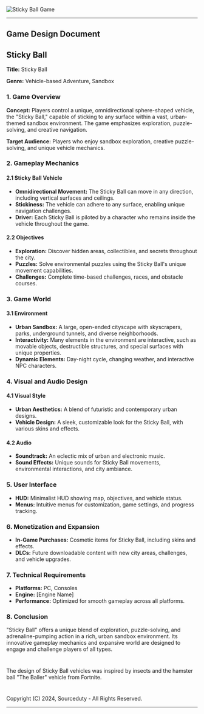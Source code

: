 ![Sticky Ball Game](https://github.com/sourceduty/Sticky_Ball/assets/123030236/db0ff41b-7453-4d59-a72c-e0c6cb3b544b)

***
## Game Design Document 
## Sticky Ball

**Title:** Sticky Ball

**Genre:** Vehicle-based Adventure, Sandbox

### 1. Game Overview
**Concept:** Players control a unique, omnidirectional sphere-shaped vehicle, the "Sticky Ball," capable of sticking to any surface within a vast, urban-themed sandbox environment. The game emphasizes exploration, puzzle-solving, and creative navigation.

**Target Audience:** Players who enjoy sandbox exploration, creative puzzle-solving, and unique vehicle mechanics.

### 2. Gameplay Mechanics

#### 2.1 Sticky Ball Vehicle
- **Omnidirectional Movement:** The Sticky Ball can move in any direction, including vertical surfaces and ceilings.
- **Stickiness:** The vehicle can adhere to any surface, enabling unique navigation challenges.
- **Driver:** Each Sticky Ball is piloted by a character who remains inside the vehicle throughout the game.

#### 2.2 Objectives
- **Exploration:** Discover hidden areas, collectibles, and secrets throughout the city.
- **Puzzles:** Solve environmental puzzles using the Sticky Ball's unique movement capabilities.
- **Challenges:** Complete time-based challenges, races, and obstacle courses.

### 3. Game World

#### 3.1 Environment
- **Urban Sandbox:** A large, open-ended cityscape with skyscrapers, parks, underground tunnels, and diverse neighborhoods.
- **Interactivity:** Many elements in the environment are interactive, such as movable objects, destructible structures, and special surfaces with unique properties.
- **Dynamic Elements:** Day-night cycle, changing weather, and interactive NPC characters.

### 4. Visual and Audio Design

#### 4.1 Visual Style
- **Urban Aesthetics:** A blend of futuristic and contemporary urban designs.
- **Vehicle Design:** A sleek, customizable look for the Sticky Ball, with various skins and effects.

#### 4.2 Audio
- **Soundtrack:** An eclectic mix of urban and electronic music.
- **Sound Effects:** Unique sounds for Sticky Ball movements, environmental interactions, and city ambiance.

### 5. User Interface

- **HUD:** Minimalist HUD showing map, objectives, and vehicle status.
- **Menus:** Intuitive menus for customization, game settings, and progress tracking.

### 6. Monetization and Expansion

- **In-Game Purchases:** Cosmetic items for Sticky Ball, including skins and effects.
- **DLCs:** Future downloadable content with new city areas, challenges, and vehicle upgrades.

### 7. Technical Requirements

- **Platforms:** PC, Consoles
- **Engine:** [Engine Name]
- **Performance:** Optimized for smooth gameplay across all platforms.

### 8. Conclusion

"Sticky Ball" offers a unique blend of exploration, puzzle-solving, and adrenaline-pumping action in a rich, urban sandbox environment. Its innovative gameplay mechanics and expansive world are designed to engage and challenge players of all types.

#
The design of Sticky Ball vehicles was inspired by insects and the hamster ball "The Baller" vehicle from Fortnite.
#
Copyright (C) 2024, Sourceduty - All Rights Reserved.
***
